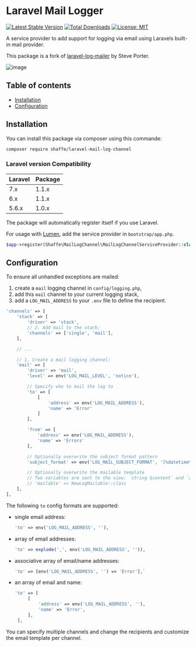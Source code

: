 Laravel Mail Logger
===============

[![Latest Stable Version](https://img.shields.io/github/v/release/shaffe-fr/laravel-mail-log-channel.svg)](https://packagist.org/packages/shaffe/laravel-mail-log-channel) [![Total Downloads](https://img.shields.io/packagist/dt/shaffe/laravel-mail-log-channel.svg)](https://packagist.org/packages/shaffe/laravel-mail-log-channel)
[![License: MIT](https://img.shields.io/badge/License-MIT-yellow.svg)](https://opensource.org/licenses/MIT)

A service provider to add support for logging via email using Laravels built-in mail provider.

This package is a fork of [laravel-log-mailer](https://packagist.org/packages/designmynight/laravel-log-mailer) by Steve Porter.

![image](https://user-images.githubusercontent.com/12199424/45576336-a93c1300-b86e-11e8-9575-d1e4c5ed5dec.png)


Table of contents
-----------------
* [Installation](#installation)
* [Configuration](#configuration)

Installation
------------

You can install this package via composer using this commande:

```sh
composer require shaffe/laravel-mail-log-channel
```


### Laravel version Compatibility

 Laravel  | Package |
:---------|:--------|
 7.x      | 1.1.x   |
 6.x      | 1.1.x   |
 5.6.x    | 1.0.x   |
 
The package will automatically register itself if you use Laravel.

For usage with [Lumen](http://lumen.laravel.com), add the service provider in `bootstrap/app.php`.

```php
$app->register(Shaffe\MailLogChannel\MailLogChannelServiceProvider::class);
```

Configuration
------------

To ensure all unhandled exceptions are mailed:

1. create a `mail` logging channel in `config/logging.php`,
2. add this `mail` channel to your current logging stack,
3. add a `LOG_MAIL_ADDRESS` to your `.env` file to define the recipient.

```php
'channels' => [
    'stack' => [
        'driver' => 'stack',
        // 2. Add mail to the stack:
        'channels' => ['single', 'mail'],
    ],

    // ...

    // 1. Create a mail logging channel:
    'mail' => [
        'driver' => 'mail',
        'level' => env('LOG_MAIL_LEVEL', 'notice'),

        // Specify who to mail the log to
        'to' => [
            [
                'address' => env('LOG_MAIL_ADDRESS'),
                'name' => 'Error'
            ]
        ],

        'from' => [
            'address' => env('LOG_MAIL_ADDRESS'),
            'name' => 'Errors'
        ],

        // Optionally overwrite the subject format pattern
        'subject_format' => env('LOG_MAIL_SUBJECT_FORMAT', '[%datetime%] %level_name%: %message%'),

        // Optionally overwrite the mailable template
        // Two variables are sent to the view: `string $content` and `array $records`
        // 'mailable' => NewLogMailable::class
    ],
],
```

The following `to` config formats are supported:

* single email address:

    ```php
    'to' => env('LOG_MAIL_ADDRESS', ''),
    ```

* array of email addresses:

     ```php
    'to' => explode(',', env('LOG_MAIL_ADDRESS', '')),
    ```

* associative array of email/name addresses:

    ```php
    'to' => [env('LOG_MAIL_ADDRESS', '') => 'Error'],`
    ```

* an array of email and name:

    ```php
    'to' => [
         [
             'address' => env('LOG_MAIL_ADDRESS', ''),
             'name' => 'Error',
         ],
     ],
    ```

You can specify multiple channels and change the recipients and customize the email template per channel.
